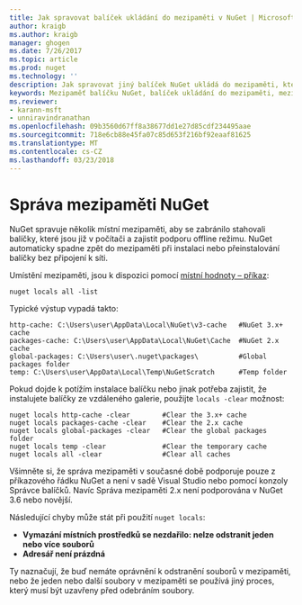 ```yaml
---
title: Jak spravovat balíček ukládání do mezipaměti v NuGet | Microsoft Docs
author: kraigb
ms.author: kraigb
manager: ghogen
ms.date: 7/26/2017
ms.topic: article
ms.prod: nuget
ms.technology: ''
description: Jak spravovat jiný balíček NuGet ukládá do mezipaměti, který neexistuje na počítači, které se používají při instalaci nebo obnovují se balíčky.
keywords: Mezipaměť balíčku NuGet, balíček ukládání do mezipaměti, mezipaměti NuGet, Správa mezipaměti, místní mezipaměti NuGet, globální mezipaměti NuGet, místní hodnoty – příkaz NuGet, vymazání mezipaměti
ms.reviewer:
- karann-msft
- unniravindranathan
ms.openlocfilehash: 09b3560d67ff8a38677dd1e27d85cdf234495aae
ms.sourcegitcommit: 718e6cb88e45fa07c85d653f216bf92eaaf81625
ms.translationtype: MT
ms.contentlocale: cs-CZ
ms.lasthandoff: 03/23/2018
---
```

# <a name="managing-the-nuget-cache"></a>Správa mezipaměti NuGet

NuGet spravuje několik místní mezipaměti, aby se zabránilo stahovali balíčky, které jsou již v počítači a zajistit podporu offline režimu. NuGet automaticky spadne zpět do mezipaměti při instalaci nebo přeinstalování balíčky bez připojení k síti.

Umístění mezipaměti, jsou k dispozici pomocí [místní hodnoty – příkaz](../tools/cli-ref-locals.md):

```cli
nuget locals all -list
```

Typické výstup vypadá takto:

```output
http-cache: C:\Users\user\AppData\Local\NuGet\v3-cache   #NuGet 3.x+ cache
packages-cache: C:\Users\user\AppData\Local\NuGet\Cache  #NuGet 2.x cache
global-packages: C:\Users\user\.nuget\packages\          #Global packages folder
temp: C:\Users\user\AppData\Local\Temp\NuGetScratch      #Temp folder
```

Pokud dojde k potížím instalace balíčku nebo jinak potřeba zajistit, že instalujete balíčky ze vzdáleného galerie, použijte `locals -clear` možnost:

```cli
nuget locals http-cache -clear        #Clear the 3.x+ cache
nuget locals packages-cache -clear    #Clear the 2.x cache
nuget locals global-packages -clear   #Clear the global packages folder
nuget locals temp -clear              #Clear the temporary cache
nuget locals all -clear               #Clear all caches
```

Všimněte si, že správa mezipaměti v současné době podporuje pouze z příkazového řádku NuGet a není v sadě Visual Studio nebo pomocí konzoly Správce balíčků. Navíc Správa mezipaměti 2.x není podporována v NuGet 3.6 nebo novější.

Následující chyby může stát při použití `nuget locals`:

- **Vymazání místních prostředků se nezdařilo: nelze odstranit jeden nebo více souborů**
- **Adresář není prázdná**

Ty naznačují, že buď nemáte oprávnění k odstranění souborů v mezipaměti, nebo že jeden nebo další soubory v mezipaměti se používá jiný proces, který musí být uzavřeny před odebráním soubory.
